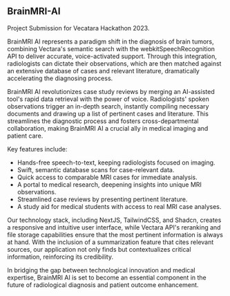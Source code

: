 ## BrainMRI-AI

Project Submission for Vecatara Hackathon 2023.

BrainMRI AI represents a paradigm shift in the diagnosis of brain tumors, combining Vectara's semantic search with the webkitSpeechRecognition API to deliver accurate, voice-activated support. Through this integration, radiologists can dictate their observations, which are then matched against an extensive database of cases and relevant literature, dramatically accelerating the diagnosing process.

BrainMRI AI revolutionizes case study reviews by merging an AI-assisted tool's rapid data retrieval with the power of voice. Radiologists' spoken observations trigger an in-depth search, instantly compiling necessary documents and drawing up a list of pertinent cases and literature. This streamlines the diagnostic process and fosters cross-departmental collaboration, making BrainMRI AI a crucial ally in medical imaging and patient care.

Key features include:
- Hands-free speech-to-text, keeping radiologists focused on imaging.
- Swift, semantic database scans for case-relevant data.
- Quick access to comparable MRI cases for immediate analysis.
- A portal to medical research, deepening insights into unique MRI observations.
- Streamlined case reviews by presenting pertinent literature.
- A study aid for medical students with access to real MRI case analyses.

Our technology stack, including NextJS, TailwindCSS, and Shadcn, creates a responsive and intuitive user interface, while Vectara API's reranking and file storage capabilities ensure that the most pertinent information is always at hand. With the inclusion of a summarization feature that cites relevant sources, our application not only finds but contextualizes critical information, reinforcing its credibility.

In bridging the gap between technological innovation and medical expertise, BrainMRI AI is set to become an essential component in the future of radiological diagnosis and patient outcome enhancement.
